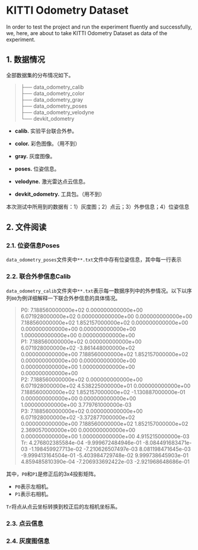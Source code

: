 # KITTI Odometry Dataset

In order to test the project and run the experiment fluently and successfully, we, here, are about to take KITTI Odometry Dataset as data of the experiment. 

## 1. 数据情况

全部数据集的分布情况如下。

> ├── data_odometry_calib  
> ├── data_odometry_color  
> ├── data_odometry_gray  
> ├── data_odometry_poses  
> ├── data_odometry_velodyne  
> └── devkit_odometry  

- **calib.** 实验平台联合外参。

- **color.** 彩色图像。（用不到）

- **gray.** 灰度图像。

- **poses.** 位姿信息。

- **velodyne.** 激光雷达点云信息。

- **devkit_odometry.** 工具包。（用不到）

本次测试中所用到的数据有：1）灰度图；2）点云；3）外参信息；4）位姿信息  

## 2. 文件阅读

### 2.1. 位姿信息Poses  

`data_odometry_poses`文件夹中`**.txt`文件中存有位姿信息，其中每一行表示

### 2.2. 联合外参信息Calib  

`data_odometry_calib`文件夹中`**.txt`表示每一数据序列中的外参情况。以下以序列`00`为例详细解释一下联合外参信息的具体情况。

> P0: 7.188560000000e+02 0.000000000000e+00 6.071928000000e+02 0.000000000000e+00 0.000000000000e+00 7.188560000000e+02 1.852157000000e+02 0.000000000000e+00 0.000000000000e+00 0.000000000000e+00 1.000000000000e+00 0.000000000000e+00  
> P1: 7.188560000000e+02 0.000000000000e+00 6.071928000000e+02 -3.861448000000e+02 0.000000000000e+00 7.188560000000e+02 1.852157000000e+02 0.000000000000e+00 0.000000000000e+00 0.000000000000e+00 1.000000000000e+00 0.000000000000e+00  
> P2: 7.188560000000e+02 0.000000000000e+00 6.071928000000e+02 4.538225000000e+01 0.000000000000e+00 7.188560000000e+02 1.852157000000e+02 -1.130887000000e-01 0.000000000000e+00 0.000000000000e+00 1.000000000000e+00 3.779761000000e-03  
> P3: 7.188560000000e+02 0.000000000000e+00 6.071928000000e+02 -3.372877000000e+02 0.000000000000e+00 7.188560000000e+02 1.852157000000e+02 2.369057000000e+00 0.000000000000e+00 0.000000000000e+00 1.000000000000e+00 4.915215000000e-03  
> Tr: 4.276802385584e-04 -9.999672484946e-01 -8.084491683471e-03 -1.198459927713e-02 -7.210626507497e-03 8.081198471645e-03 -9.999413164504e-01 -5.403984729748e-02 9.999738645903e-01 4.859485810390e-04 -7.206933692422e-03 -2.921968648686e-01

其中，`P0`和`P1`是修正后的3x4投影矩阵。  
- `P0`表示左相机。  
- `P1`表示右相机。  

`Tr`将点从点云坐标转换到校正后的左相机坐标系。

### 2.3. 点云信息

### 2.4. 灰度图信息


